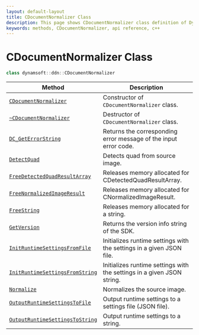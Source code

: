 ```yaml
---
layout: default-layout
title: CDocumentNormalizer Class
description: This page shows CDocumentNormalizer class definition of Dynamsoft Document Normalizer SDK C++ Edition.
keywords: methods, CDocumentNormalizer, api reference, c++
---
```


# CDocumentNormalizer Class

```cpp
class dynamsoft::ddn::CDocumentNormalizer
```

| Method               | Description |
|----------------------|-------------|
| [`CDocumentNormalizer`](document-normalizer-init.md#cdocumentnormalizer) | Constructor of `CDocumentNormalizer` class.|
| [`~CDocumentNormalizer`](document-normalizer-init.md#cdocumentnormalizer-1) | Destructor of `CDocumentNormalizer` class.|
| [`DC_GetErrorString`](document-normalizer-general.md#dc_geterrorstring) | Returns the corresponding error message of the input error code. |
| [`DetectQuad`](document-normalizer-normalizing.md#detectquad) | Detects quad from source image. |
| [`FreeDetectedQuadResultArray`](document-normalizer-result.md#freedetectedquadresultarray) | Releases memory allocated for CDetectedQuadResultArray. |
| [`FreeNormalizedImageResult`](document-normalizer-result.md#freenormalizedimageresult) | Releases memory allocated for CNormalizedImageResult. |
| [`FreeString`](document-normalizer-result.md#freestring) | Releases memory allocated for a string. |
| [`GetVersion`](document-normalizer-general.md#getversion) | Returns the version info string of the SDK. |
| [`InitRuntimeSettingsFromFile`](document-normalizer-settings.md#initruntimesettingsfromfile)  | Initializes runtime settings with the settings in a given JSON file. |
| [`InitRuntimeSettingsFromString`](document-normalizer-settings.md#initruntimesettingsfromstring) | Initializes runtime settings with the settings in a given JSON string. |
| [`Normalize`](document-normalizer-normalizing.md#normalize) | Normalizes the source image. |
| [`OutputRuntimeSettingsToFile`](document-normalizer-settings.md#outputruntimesettingstofile) | Output runtime settings to a settings file (JSON file). |
| [`OutputRuntimeSettingsToString`](document-normalizer-settings.md#outputruntimesettingstostring) | Output runtime settings to a string. |
